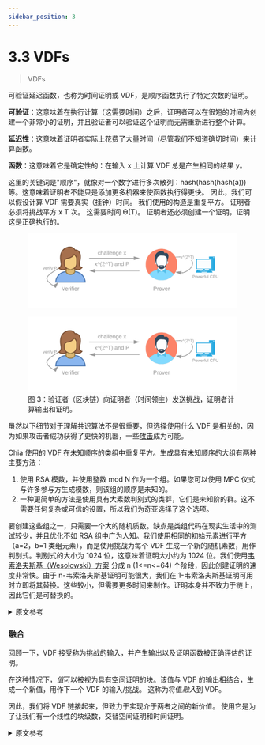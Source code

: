 ```yaml
---
sidebar_position: 3
---
```


# 3.3 VDFs

> VDFs

可验证延迟函数，也称为时间证明或 VDF，是顺序函数执行了特定次数的证明。

**可验证**：这意味着在执行计算（这需要时间）之后，证明者可以在很短的时间内创建一个非常小的证明，并且验证者可以验证这个证明而无需重新进行整个计算。

**延迟性**：这意味着证明者实际上花费了大量时间（尽管我们不知道确切时间）来计算函数。

**函数**：这意味着它是确定性的：在输入 x 上计算 VDF 总是产生相同的结果 y。

这里的关键词是"顺序"，就像对一个数字进行多次散列：hash(hash(hash(a))) 等。这意味着证明者不能只是添加更多机器来使函数执行得更快。 因此，我们可以假设计算 VDF 需要真实（挂钟）时间。 我们使用的构造是重复平方。 证明者必须将挑战平方 x T 次。 这需要时间 ϴ(T)。 证明者还必须创建一个证明，证明这是正确执行的。

<figure>

![](/img/vdf.png)

<img src="/img/vdf.png" alt="drawing"/>
<figcaption>
图 3：验证者（区块链）向证明者（时间领主）发送挑战，证明者计算输出和证明。
</figcaption>
</figure>

虽然以下细节对于理解共识算法不是很重要，但选择使用什么 VDF 是相关的，因为如果攻击者成功获得了更快的机器，一些[攻击](/consensus/attacks_and_countermeasures 'Section 3.14: Attacks and Countermeasures')成为可能。

Chia 使用的 VDF 在[未知顺序的类组](https://github.com/Chia-Network/vdf-competition/blob/main/classgroups.pdf 'Binary quadratic forms white paper, by Lipa Long')中重复平方。生成具有未知顺序的大组有两种主要方法：

1. 使用 RSA 模数，并使用整数 mod N 作为一个组。如果您可以使用 MPC 仪式与许多参与方生成模数，则该组的顺序是未知的。
2. 一种更简单的方法是使用具有大素数判别式的类群，它们是未知阶的群。这不需要任何复杂或可信的设置，所以我们为奇亚选择了这个选项。

要创建这些组之一，只需要一个大的随机质数。缺点是类组代码在现实生活中的测试较少，并且优化不如 RSA 组中广为人知。我们使用相同的初始元素进行平方（a=2，b=1 类组元素），而是使用挑战为每个 VDF 生成一个新的随机素数，用作判别式。判别式的大小为 1024 位，这意味着证明大小约为 1024 位。我们使用[韦索洛夫斯基（Wesolowski）方案](https://eprint.iacr.org/2018/623) 分成 n (1<=n<=64) 个阶段，因此创建证明的速度非常快。由于 n-韦索洛夫斯基证明可能很大，我们在 1-韦索洛夫斯基证明可用时立即将其替换。这些较小，但需要更多时间来制作。证明本身并不致力于链上，因此它们是可替换的。

<details>
<summary>原文参考</summary>

A Verifiable Delay Function, also referred to as a proof of time or VDF, is a proof that a sequential function was executed a certain number of times.

**Verifiable**: this means that after performing the computation (which takes time), the prover can create a very small proof in a very short time, and the verifier can verify this proof without having to redo the whole computation.

**Delay**: this means that the prover actually spent a real amount of time (although we don’t know exactly how much) to compute the function.

**Function**: this means it’s deterministic: computing a VDF on an input x always yields the same result y.

The key word here is "sequential", like hashing a number many times: hash(hash(hash(a))), etc. This means the prover cannot just add more machines tomake the function execute faster. Therefore we can assume that computing a VDF requires real (wall-clock) time. The construction that we use is repeated squaring. The prover must square a challenge x T times. This requires time ϴ(T). The prover also must create a proof that this was performed properly.

<figure>

![](/img/vdf.png)

<img src="/img/vdf.png" alt="drawing"/>
<figcaption>
Figure 3: The Verifier (blockchain) sends a challenge to a Prover (timelord) and Prover computes the output and proof. 
</figcaption>
</figure>

Although the following details are not very important for understanding the consensus algorithm, the choice of what VDF to use is relevant, because if an attacker succeeds in obtaining a much faster machine, some [attacks](/consensus/attacks_and_countermeasures 'Section 3.14: Attacks and Countermeasures') become possible.

The VDF used by Chia is repeated squaring in a [class group of unknown order](https://github.com/Chia-Network/vdf-competition/blob/main/classgroups.pdf 'Binary quadratic forms white paper, by Lipa Long'). There are two main ways to generate a large group that has an unknown order:

1. Use an RSA modulus, and use the integers mod N as a group. The order of the group is unknown if you can generate your modulus with many participating parties using an MPC ceremony.
2. An easier approach is to use classgroups with a large prime discriminant, which are groups of unknown order. This does not require any complex or trusted setup, so we chose this option for Chia.

To create one of these groups, one just needs a large, random, prime number. The drawbacks are that classgroup code is less tested in real life, and optimizations are less well-known than in RSA groups. We use the same initial element for the squaring (a=2, b=1 classgroup element), and instead use the challenge to generate a new random prime number for each VDF, which is used as the discriminant. The discriminant has a size of 1024 bits, which means the proof sizes are around 1024 bits. We use the [Wesolowski scheme](https://eprint.iacr.org/2018/623) split into n (1<=n<=64) phases so that creating the proofs is very fast. Since the n-wesolowski proofs can be large, we replace them with 1-wesolowski proofs as soon as they are available. These are smaller, but require more time to make. The proofs themselves are not committed to on-chain, so they are replaceable.

</details>

### 融合

回顾一下，VDF 接受称为挑战的输入，并产生输出以及证明函数被正确评估的证明。

在这种情况下，*值*可以被视为具有空间证明的块。该值与 VDF 的输出相结合，生成一个新值，用作下一个 VDF 的输入/挑战。 这称为将值*融入*到 VDF。

因此，我们将 VDF 链接起来，但致力于实现介于两者之间的新价值。 使用它是为了让我们有一个线性的块级数，交替空间证明和时间证明。

<details>
<summary>原文参考</summary>

- ### Infusion

As a recap, VDFs take in an input, called the challenge, and produce an output together with a proof that certifies that the function was evaluated correctly.

A _value_, in this context, can be thought of as a block with a proof of space. The value is combined with an output of a VDF, to generate a new value, which is used as the input/challenge for the next VDF. This is known as an _infusion_ of a value into a VDF.

Therefore, we are chaining VDFs, but committing to a new value in between. This is used so that we have a linear progression of blocks, alternating proofs of space with proofs of time.

</details>
